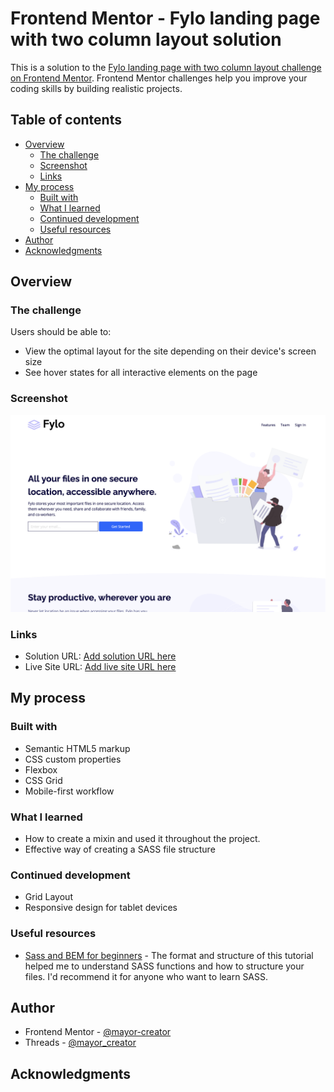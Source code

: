 # Frontend Mentor - Fylo landing page with two column layout solution

This is a solution to the [Fylo landing page with two column layout challenge on Frontend Mentor](https://www.frontendmentor.io/challenges/fylo-landing-page-with-two-column-layout-5ca5ef041e82137ec91a50f5). Frontend Mentor challenges help you improve your coding skills by building realistic projects.

## Table of contents

- [Overview](#overview)
  - [The challenge](#the-challenge)
  - [Screenshot](#screenshot)
  - [Links](#links)
- [My process](#my-process)
  - [Built with](#built-with)
  - [What I learned](#what-i-learned)
  - [Continued development](#continued-development)
  - [Useful resources](#useful-resources)
- [Author](#author)
- [Acknowledgments](#acknowledgments)

## Overview

### The challenge

Users should be able to:

- View the optimal layout for the site depending on their device's screen size
- See hover states for all interactive elements on the page

### Screenshot

![Fylo Landing Project](./fyloLandingPage.png)

### Links

- Solution URL: [Add solution URL here](https://your-solution-url.com)
- Live Site URL: [Add live site URL here](https://your-live-site-url.com)

## My process

### Built with

- Semantic HTML5 markup
- CSS custom properties
- Flexbox
- CSS Grid
- Mobile-first workflow

### What I learned

- How to create a mixin and used it throughout the project.
- Effective way of creating a SASS file structure

### Continued development

- Grid Layout
- Responsive design for tablet devices

### Useful resources

- [Sass and BEM for beginners](https://www.youtube.com/watch?v=jfMHA8SqUL4) - The format and structure of this tutorial helped me to understand SASS functions and how to structure your files. I'd recommend it for anyone who want to learn SASS.

## Author

- Frontend Mentor - [@mayor-creator](https://www.frontendmentor.io/profile/mayor-creator)
- Threads - [@mayor_creator](https://www.threads.net/@mayor_creator)

## Acknowledgments
